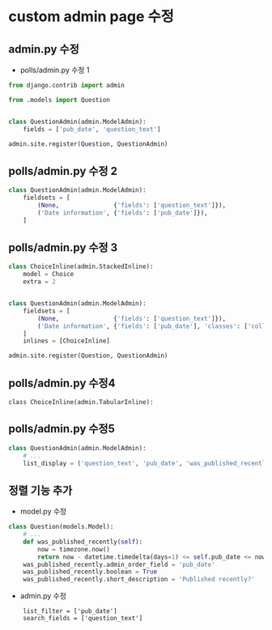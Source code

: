 # custom admin page 수정

## admin.py 수정

- polls/admin.py 수정 1
```python
from django.contrib import admin

from .models import Question


class QuestionAdmin(admin.ModelAdmin):
    fields = ['pub_date', 'question_text']

admin.site.register(Question, QuestionAdmin)
```

## polls/admin.py 수정 2
```python
class QuestionAdmin(admin.ModelAdmin):
    fieldsets = [
        (None,               {'fields': ['question_text']}),
        ('Date information', {'fields': ['pub_date']}),
    ]
```

## polls/admin.py 수정 3

```python
class ChoiceInline(admin.StackedInline):
    model = Choice
    extra = 2


class QuestionAdmin(admin.ModelAdmin):
    fieldsets = [
        (None,               {'fields': ['question_text']}),
        ('Date information', {'fields': ['pub_date'], 'classes': ['collapse']}),
    ]
    inlines = [ChoiceInline]

admin.site.register(Question, QuestionAdmin)
```

## polls/admin.py 수정4

```
class ChoiceInline(admin.TabularInline):
```

## polls/admin.py 수정5
```python
class QuestionAdmin(admin.ModelAdmin):
    # ...
    list_display = ('question_text', 'pub_date', 'was_published_recently')    
```

## 정렬 기능 추가 
- model.py 수정
```python
class Question(models.Model):
    # ...
    def was_published_recently(self):
        now = timezone.now()
        return now - datetime.timedelta(days=1) <= self.pub_date <= now
    was_published_recently.admin_order_field = 'pub_date'
    was_published_recently.boolean = True
    was_published_recently.short_description = 'Published recently?'
```

- admin.py 수정
```
    list_filter = ['pub_date']
    search_fields = ['question_text']
```